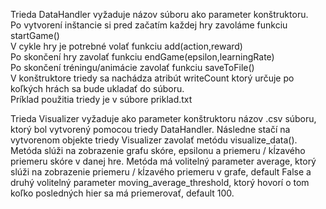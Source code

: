 Trieda DataHandler vyžaduje názov súboru ako parameter konštruktoru.  
Po vytvorení inštancie si pred začatím každej hry zavoláme funkciu startGame()  
V cykle hry je potrebné volať funkciu add(action,reward)  
Po skončení hry zavolať funkciu endGame(epsilon,learningRate)  
Po skončení tréningu/animácie zavolať funkciu saveToFile()  
V konštruktore triedy sa nachádza atribút writeCount ktorý určuje po koľkých hrách sa bude ukladať do súboru.  
Príklad použitia triedy je v súbore priklad.txt  

Trieda Visualizer vyžaduje ako parameter konštruktoru názov .csv súboru, ktorý bol vytvorený pomocou triedy DataHandler.
Následne stačí na vytvorenom objekte triedy Visualizer zavolať metódu visualize_data().
Metóda slúži na zobrazenie grafu skóre, epsilonu a priemeru / kĺzavého priemeru skóre v danej hre.
Metóda má volitelný parameter average, ktorý slúži na zobrazenie priemeru / kĺzavého priemeru v grafe, default False a druhý volitelný parameter
moving_average_threshold, ktorý hovorí o tom koľko posledných hier sa má priemerovať, default 100.